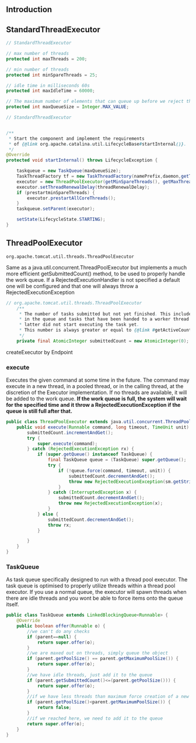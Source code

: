 ## Introduction


## StandardThreadExecutor
```java
// StandardThreadExecutor

// max number of threads
protected int maxThreads = 200;

// min number of threads
protected int minSpareThreads = 25;

// idle time in milliseconds 60s
protected int maxIdleTime = 60000;

// The maximum number of elements that can queue up before we reject them
protected int maxQueueSize = Integer.MAX_VALUE;
```


```java
// StandardThreadExecutor


/**
 * Start the component and implement the requirements
 * of {@link org.apache.catalina.util.LifecycleBase#startInternal()}.
 */
@Override
protected void startInternal() throws LifecycleException {

    taskqueue = new TaskQueue(maxQueueSize);
    TaskThreadFactory tf = new TaskThreadFactory(namePrefix,daemon,getThreadPriority());
    executor = new ThreadPoolExecutor(getMinSpareThreads(), getMaxThreads(), maxIdleTime, TimeUnit.MILLISECONDS,taskqueue, tf);
    executor.setThreadRenewalDelay(threadRenewalDelay);
    if (prestartminSpareThreads) {
        executor.prestartAllCoreThreads();
    }
    taskqueue.setParent(executor);

    setState(LifecycleState.STARTING);
}
```

## ThreadPoolExecutor

`org.apache.tomcat.util.threads.ThreadPoolExecutor`

Same as a java.util.concurrent.ThreadPoolExecutor but implements a much more efficient getSubmittedCount() method, to be used to properly handle the work queue. 
If a RejectedExecutionHandler is not specified a default one will be configured and that one will always throw a RejectedExecutionException

```java
// org.apache.tomcat.util.threads.ThreadPoolExecutor
    /**
     * The number of tasks submitted but not yet finished. This includes tasks
     * in the queue and tasks that have been handed to a worker thread but the
     * latter did not start executing the task yet.
     * This number is always greater or equal to {@link #getActiveCount()}.
     */
    private final AtomicInteger submittedCount = new AtomicInteger(0);
```

createExecutor by Endpoint

### execute
Executes the given command at some time in the future. 
The command may execute in a new thread, in a pooled thread, or in the calling thread, at the discretion of the Executor implementation. 
If no threads are available, it will be added to the work queue. 
**If the work queue is full, the system will wait for the specified time and it throw a RejectedExecutionException if the queue is still full after that.**

```java
public class ThreadPoolExecutor extends java.util.concurrent.ThreadPoolExecutor {
    public void execute(Runnable command, long timeout, TimeUnit unit) {
        submittedCount.incrementAndGet();
        try {
            super.execute(command);
        } catch (RejectedExecutionException rx) {
            if (super.getQueue() instanceof TaskQueue) {
                final TaskQueue queue = (TaskQueue) super.getQueue();
                try {
                    if (!queue.force(command, timeout, unit)) {
                        submittedCount.decrementAndGet();
                        throw new RejectedExecutionException(sm.getString("threadPoolExecutor.queueFull"));
                    }
                } catch (InterruptedException x) {
                    submittedCount.decrementAndGet();
                    throw new RejectedExecutionException(x);
                }
            } else {
                submittedCount.decrementAndGet();
                throw rx;
            }

        }
    }
} 
```

### TaskQueue

As task queue specifically designed to run with a thread pool executor. The task queue is optimised to properly utilize threads within a thread pool executor. 
If you use a normal queue, the executor will spawn threads when there are idle threads and you wont be able to force items onto the queue itself.

```java
public class TaskQueue extends LinkedBlockingQueue<Runnable> {
    @Override
    public boolean offer(Runnable o) {
        //we can't do any checks
        if (parent==null) {
            return super.offer(o);
        }
        //we are maxed out on threads, simply queue the object
        if (parent.getPoolSize() == parent.getMaximumPoolSize()) {
            return super.offer(o);
        }
        //we have idle threads, just add it to the queue
        if (parent.getSubmittedCount()<=(parent.getPoolSize())) {
            return super.offer(o);
        }
        //if we have less threads than maximum force creation of a new thread
        if (parent.getPoolSize()<parent.getMaximumPoolSize()) {
            return false;
        }
        //if we reached here, we need to add it to the queue
        return super.offer(o);
    }
}
```
